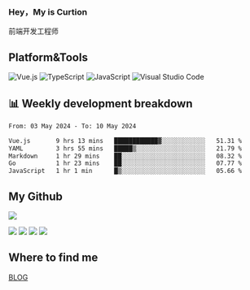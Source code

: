 ### Hey，My is Curtion
前端开发工程师
## Platform&Tools

![Vue.js](https://img.shields.io/badge/-Vue.js-4FC08D?style=flat-square&logo=Vue.js&logoColor=white)
![TypeScript](https://img.shields.io/badge/-TypeScript-007ACC?style=flat-square&logo=typescript&logoColor=white)
![JavaScript](https://img.shields.io/badge/-JavaScript-F7DF1E?style=flat-square&logo=javascript&logoColor=black)
![Visual Studio Code](https://img.shields.io/badge/-VSCode-007ACC?style=flat-square&logo=Visual-Studio-Code&logoColor=white)

## 📊 Weekly development breakdown

<!--START_SECTION:waka-->

```txt
From: 03 May 2024 - To: 10 May 2024

Vue.js       9 hrs 13 mins   ████████████▓░░░░░░░░░░░░   51.31 %
YAML         3 hrs 55 mins   █████▒░░░░░░░░░░░░░░░░░░░   21.79 %
Markdown     1 hr 29 mins    ██░░░░░░░░░░░░░░░░░░░░░░░   08.32 %
Go           1 hr 23 mins    ██░░░░░░░░░░░░░░░░░░░░░░░   07.77 %
JavaScript   1 hr 1 min      █▒░░░░░░░░░░░░░░░░░░░░░░░   05.66 %
```

<!--END_SECTION:waka-->

## My Github

![](http://github-profile-summary-cards.vercel.app/api/cards/profile-details?username=curtion&theme=nord_bright)

![](http://github-profile-summary-cards.vercel.app/api/cards/stats?username=curtion&theme=nord_bright)
![](http://github-profile-summary-cards.vercel.app/api/cards/productive-time?username=curtion&theme=nord_bright&utcOffset=8)
![](http://github-profile-summary-cards.vercel.app/api/cards/repos-per-language?username=curtion&theme=nord_bright)
![](http://github-profile-summary-cards.vercel.app/api/cards/most-commit-language?username=curtion&theme=nord_bright)

## Where to find me

[BLOG](https://blog.3gxk.net)
